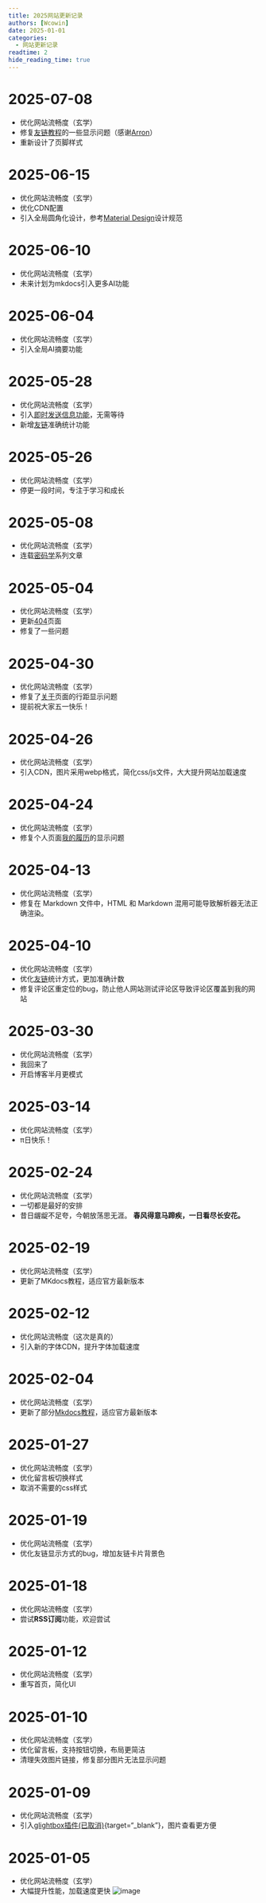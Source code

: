 ```yaml
---
title: 2025网站更新记录
authors: [Wcowin]
date: 2025-01-01
categories:
  - 网站更新记录
readtime: 2
hide_reading_time: true
---
```

## </p><h1 id="01" name="01"><strong>2025-07-08</strong></h1><p>
* 优化网站流畅度（玄学）
* 修复[友链教程](../Mkdocs/linktech.md)的一些显示问题（感谢[Arron](https://github.com/jaywhj)）
* 重新设计了页脚样式

## </p><h1 id="01" name="01"><strong>2025-06-15</strong></h1><p>
* 优化网站流畅度（玄学）
* 优化CDN配置
* 引入全局圆角化设计，参考[Material Design](https://material.io/design)设计规范

## </p><h1 id="01" name="01"><strong>2025-06-10</strong></h1><p>
* 优化网站流畅度（玄学）
* 未来计划为mkdocs引入更多AI功能

## </p><h1 id="01" name="01"><strong>2025-06-04</strong></h1><p>
* 优化网站流畅度（玄学）
* 引入全局AI摘要功能

## </p><h1 id="01" name="01"><strong>2025-05-28</strong></h1><p>
* 优化网站流畅度（玄学）
* 引入[即时发送信息功能](../../waline.md)，无需等待
* 新增[友链](../../link.md)准确统计功能

## </p><h1 id="01" name="01"><strong>2025-05-26</strong></h1><p>
* 优化网站流畅度（玄学）
* 停更一段时间，专注于学习和成长

## </p><h1 id="01" name="01"><strong>2025-05-08</strong></h1><p>
* 优化网站流畅度（玄学）
* 连载[密码学](../Cryptography/index.md)系列文章

## </p><h1 id="01" name="01"><strong>2025-05-04</strong></h1><p>
* 优化网站流畅度（玄学）
* 更新[404](https://wcowin.work/404)页面
* 修复了一些问题

## </p><h1 id="01" name="01"><strong>2025-04-30</strong></h1><p>
* 优化网站流畅度（玄学）
* 修复了[关于](../../about/geren.md)页面的行距显示问题
* 提前祝大家五一快乐！

## </p><h1 id="01" name="01"><strong>2025-04-26</strong></h1><p>
* 优化网站流畅度（玄学）
* 引入CDN，图片采用webp格式，简化css/js文件，大大提升网站加载速度

## </p><h1 id="01" name="01"><strong>2025-04-24</strong></h1><p>
* 优化网站流畅度（玄学）
* 修复个人页面[我的履历](../../about/geren.md/#_3)的显示问题

## </p><h1 id="01" name="01"><strong>2025-04-13</strong></h1><p>
* 优化网站流畅度（玄学）
* 修复在 Markdown 文件中，HTML 和 Markdown 混用可能导致解析器无法正确渲染。

## </p><h1 id="01" name="01"><strong>2025-04-10</strong></h1><p>
* 优化网站流畅度（玄学）
* 优化[友链](../../link.md)统计方式，更加准确计数
* 修复评论区重定位的bug，防止他人网站测试评论区导致评论区覆盖到我的网站

## </p><h1 id="01" name="01"><strong>2025-03-30</strong></h1><p>
* 优化网站流畅度（玄学）
* 我回来了
* 开启博客半月更模式

## </p><h1 id="01" name="01"><strong>2025-03-14</strong></h1><p>
* 优化网站流畅度（玄学）
* π日快乐！

## </p><h1 id="01" name="01"><strong>2025-02-24</strong></h1><p>
* 优化网站流畅度（玄学）
* 一切都是最好的安排
* 昔日龌龊不足夸，今朝放荡思无涯。
**春风得意马蹄疾，一日看尽长安花。**
<!-- !!! note 
    ![bf74748e5f6db724264e5f16310d353a.png](https://picx.zhimg.com/80/v2-8fb95aee59e3298710a674a150cb862b_1440w.webp) -->

## </p><h1 id="01" name="01"><strong>2025-02-19</strong></h1><p>
* 优化网站流畅度（玄学）
* 更新了MKdocs教程，适应官方最新版本

## </p><h1 id="01" name="01"><strong>2025-02-12</strong></h1><p>
* 优化网站流畅度（这次是真的）
* 引入新的字体CDN，提升字体加载速度

## </p><h1 id="01" name="01"><strong>2025-02-04</strong></h1><p>
* 优化网站流畅度（玄学）
* 更新了部分[Mkdocs教程](../Mkdocs/mkdocs2.md)，适应官方最新版本

## </p><h1 id="01" name="01"><strong>2025-01-27</strong></h1><p>
* 优化网站流畅度（玄学）
* 优化留言板切换样式
* 取消不需要的css样式

## </p><h1 id="01" name="01"><strong>2025-01-19</strong></h1><p>
* 优化网站流畅度（玄学）
* 优化友链显示方式的bug，增加友链卡片背景色

## </p><h1 id="01" name="01"><strong>2025-01-18</strong></h1><p>
* 优化网站流畅度（玄学）
* 尝试**RSS订阅**功能，欢迎尝试

## </p><h1 id="01" name="01"><strong>2025-01-12</strong></h1><p>
* 优化网站流畅度（玄学）
* 重写首页，简化UI

## </p><h1 id="01" name="01"><strong>2025-01-10</strong></h1><p>
* 优化网站流畅度（玄学）
* 优化留言板，支持按钮切换，布局更简洁
* 清理失效图片链接，修复部分图片无法显示问题


## </p><h1 id="01" name="01"><strong>2025-01-09</strong></h1><p>
* 优化网站流畅度（玄学）
* 引入[glightbox插件(已取消)](https://github.com/blueswen/mkdocs-glightbox){target=“_blank”}，图片查看更方便


## </p><h1 id="01" name="01"><strong>2025-01-05</strong></h1><p>
* 优化网站流畅度（玄学）
* 大幅提升性能，加载速度更快
  ![image](https://s1.imagehub.cc/images/2025/01/05/7164642e16ff90239bee5c46709ad50f.png)